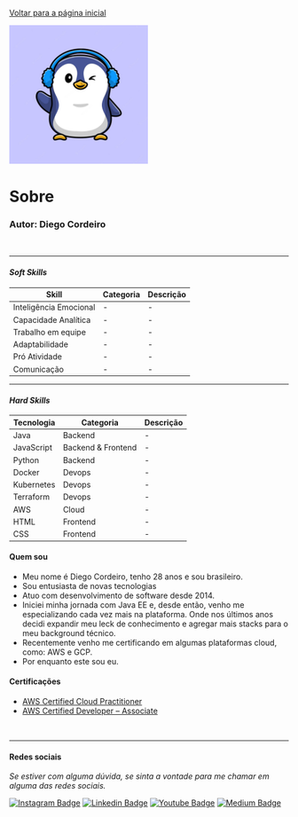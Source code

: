 [Voltar para a página inicial](../../README.md)

<img src="../images/author.png " width=250>

# Sobre

### Autor: Diego Cordeiro

</br>

<hr>

#### ***Soft Skills***

| Skill                  | Categoria | Descrição |
| ---------------------- | --------- | --------- |
| Inteligência Emocional | -         | -         |
| Capacidade Analítica   | -         | -         |
| Trabalho em equipe     | -         | -         |
| Adaptabilidade         | -         | -         |
| Pró Atividade          | -         | -         |
| Comunicação            | -         | -         |

---

#### ***Hard Skills***

| Tecnologia | Categoria | Descrição |
|------------|-----------|-----------|
|    Java          |  Backend  |     -     |
|    JavaScript    |  Backend & Frontend |     -     |
|    Python        |  Backend  |     -     |
|    Docker        |  Devops   |     -     |
|    Kubernetes    |  Devops   |     -     |
|    Terraform     |  Devops   |     -     |
|    AWS           |  Cloud    |     -     |
|    HTML          |  Frontend    |     -     |
|    CSS           |  Frontend    |     -     |

#### **Quem sou**

- Meu nome é Diego Cordeiro, tenho 28 anos e sou brasileiro.
- Sou entusiasta de novas tecnologias
- Atuo com desenvolvimento de software desde 2014.
- Iniciei minha jornada com Java EE e, desde então, venho me especializando cada vez mais na plataforma. Onde nos últimos anos decidi expandir meu leck de conhecimento e agregar mais stacks para o meu background técnico.
- Recentemente venho me certificando em algumas plataformas cloud, como: AWS e GCP.
- Por enquanto este sou eu.

#### **Certificações**

- [AWS Certified Cloud Practitioner](https://www.credly.com/badges/e655db07-0052-42c0-b2d5-5ff9fe8f66bf/public_url)
- [AWS Certified Developer – Associate](https://www.credly.com/badges/844bd3cb-df06-4269-af9f-ffa16c5ab2e1)

</br>
<hr>

#### **Redes sociais**

*Se estiver com alguma dúvida, se sinta a vontade para me chamar em alguma das redes sociais.*

[![Instagram Badge](https://img.shields.io/badge/-instagram-red?style=for-the-badge&logo=instagram&logoColor=white&link=https://github.com/DiegoJCordeiro)](https://www.instagram.com/developr.mano/) [![Linkedin Badge](https://img.shields.io/badge/-Linkedin-blue?style=for-the-badge&logo=Linkedin&logoColor=white&link=https://github.com/DiegoJCordeiro)](https://www.linkedin.com/in/diego-cordeiro-552948229/) [![Youtube Badge](https://img.shields.io/badge/-Youtube-red?style=for-the-badge&logo=Youtube&logoColor=white&link=https://github.com/DiegoJCordeiro)](https://www.youtube.com/@manodev5540) [![Medium Badge](https://img.shields.io/badge/-Medium-black?style=for-the-badge&logo=Medium&logoColor=white&link=https://github.com/DiegoJCordeiro)](https://medium.com/@diegocordeiro.contatos) 
